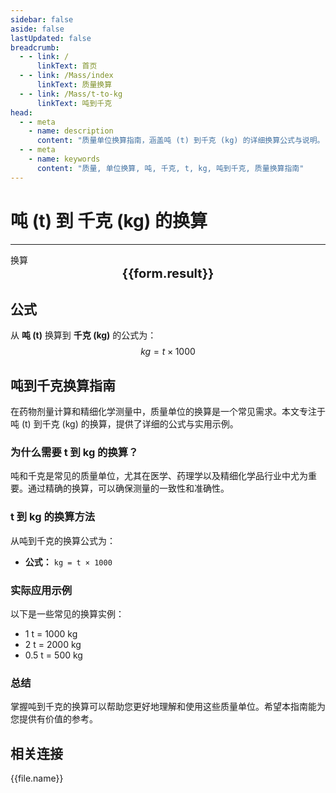 ```yaml
---
sidebar: false
aside: false
lastUpdated: false
breadcrumb:
  - - link: /
      linkText: 首页
  - - link: /Mass/index
      linkText: 质量换算
  - - link: /Mass/t-to-kg
      linkText: 吨到千克
head:
  - - meta
    - name: description
      content: "质量单位换算指南，涵盖吨 (t) 到千克 (kg) 的详细换算公式与说明。"
  - - meta
    - name: keywords
      content: "质量, 单位换算, 吨, 千克, t, kg, 吨到千克, 质量换算指南"
---
```

# 吨 (t) 到 千克 (kg) 的换算
---
<script setup>
import { onMounted, reactive, inject, ref } from 'vue'
import { NButton, NForm, NFormItem, NInput, NInputNumber, NSelect, NCard, useMessage,NGrid ,NGi } from 'naive-ui'
import { defineClientComponent } from 'vitepress'
import { Mass } from '../files';

const convert = inject('convert')

const form = reactive({
  number: null,
  result: '',
})

const convertHandler = () => {
  if (form.number !== null && !isNaN(form.number)) {
    const convertedValue = parseFloat(form.number) * 1000
    form.result = `${form.number}t = ${convertedValue.toFixed(0)}kg`
  } else {
    form.result = '请输入有效的数值。'
  }
}
</script>

<n-form size="large" :model="form">
  <n-form-item label="吨 (t)">
    <n-input-number v-model:value="form.number" placeholder="输入吨" style="width: 100%" />
  </n-form-item>
  <n-form-item>
    <n-button type="info" @click="convertHandler" block>换算</n-button>
  </n-form-item>
</n-form>

<n-card  embedded :bordered="false" hoverable>
  <div  style="text-align:center;font-size:20px;">
    <strong>{{form.result}}</strong>
  </div>
</n-card>

## 公式

从 **吨 (t)** 换算到 **千克 (kg)** 的公式为：
$$ kg = t \times 1000 $$

## 吨到千克换算指南

在药物剂量计算和精细化学测量中，质量单位的换算是一个常见需求。本文专注于吨 (t) 到千克 (kg) 的换算，提供了详细的公式与实用示例。

### 为什么需要 t 到 kg 的换算？

吨和千克是常见的质量单位，尤其在医学、药理学以及精细化学品行业中尤为重要。通过精确的换算，可以确保测量的一致性和准确性。

### t 到 kg 的换算方法

从吨到千克的换算公式为：

- **公式：** `kg = t × 1000`

### 实际应用示例

以下是一些常见的换算实例：

- 1 t = 1000 kg
- 2 t = 2000 kg
- 0.5 t = 500 kg

### 总结

掌握吨到千克的换算可以帮助您更好地理解和使用这些质量单位。希望本指南能为您提供有价值的参考。

## 相关连接
<n-grid x-gap="12" :cols="2">
  <n-gi v-for="(file, index) in Mass" :key="index">
    <n-button
      text
      tag="a"
      :href="file.path"
      type="info"
    >
      {{file.name}}
    </n-button>
  </n-gi>
</n-grid>